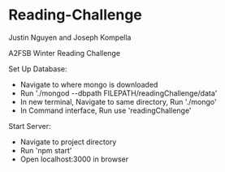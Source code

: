 # Reading-Challenge

Justin Nguyen and Joseph Kompella

A2FSB Winter Reading Challenge

Set Up Database:
  - Navigate to where mongo is downloaded
  - Run './mongod --dbpath FILEPATH/readingChallenge/data'
  - In new terminal, Navigate to same directory, Run './mongo'
  - In Command interface, Run use 'readingChallenge'
  
Start Server:
  - Navigate to project directory
  - Run 'npm start'
  - Open localhost:3000 in browser
